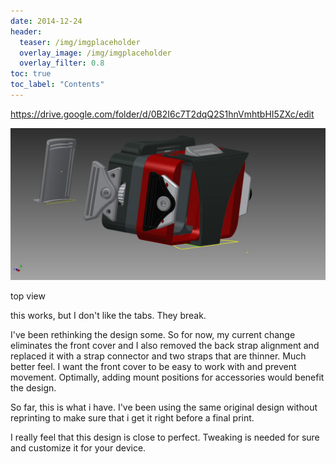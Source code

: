 ```yaml
---
date: 2014-12-24
header:
  teaser: /img/imgplaceholder
  overlay_image: /img/imgplaceholder
  overlay_filter: 0.8
toc: true
toc_label: "Contents"
--- 
```

https://drive.google.com/folder/d/0B2I6c7T2dqQ2S1hnVmhtbHI5ZXc/edit

![top view](/img/uploadHeadset.bmp)

top view

this works, but I don't like the tabs. They break.

I've been rethinking the design some. So for now, my current change eliminates
the front cover and I also removed the back strap alignment and replaced it
with a strap connector and two straps that are thinner. Much better feel. I
want the front cover to be easy to work with and prevent movement. Optimally,
adding mount positions for accessories would benefit the design.

So far, this is what i have. I've been using the same original design without
reprinting to make sure that i get it right before a final print.

I really feel that this design is close to perfect. Tweaking is needed for
sure and customize it for your device.

